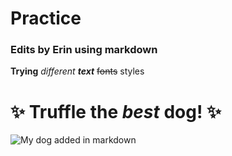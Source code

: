 # Practice
### Edits by Erin using markdown
**Trying** *different* **_text_** ~~fonts~~ styles
# ✨ Truffle the **_best_** dog! ✨
![My dog added in markdown](https://lh3.googleusercontent.com/a/ACg8ocLH66EYsS3P8b9tWOOMrxKiD4qCWaQad5CynIntupC1Ex9TsTs=s576-c-no)
